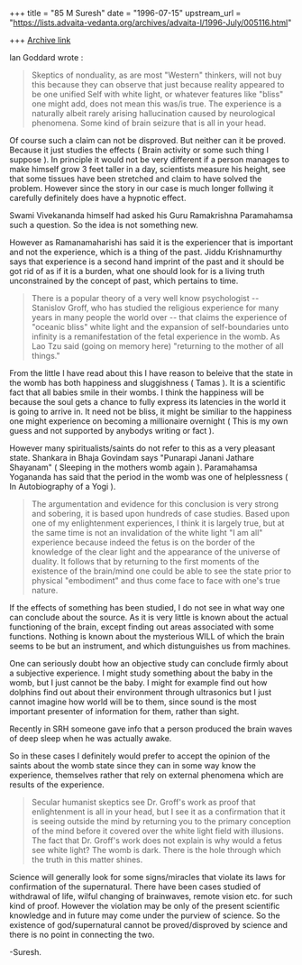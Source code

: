 +++
title = "85 M Suresh"
date = "1996-07-15"
upstream_url = "https://lists.advaita-vedanta.org/archives/advaita-l/1996-July/005116.html"

+++
[Archive link](https://lists.advaita-vedanta.org/archives/advaita-l/1996-July/005116.html)

Ian Goddard wrote :

> Skeptics of nonduality, as are most "Western" thinkers, will not buy
> this because they can observe that just because reality appeared to be
> one unified Self with white light, or whatever features like "bliss"
> one might add, does not mean this was/is true. The experience is a
> naturally albeit rarely arising hallucination caused by neurological
> phenomena. Some kind of brain seizure that is all in your head.

  Of course such a claim can not be disproved. But neither can it be
  proved. Because it just studies the effects ( Brain activity or some
  such thing I suppose ). In principle it would not be very different if
  a person manages to make himself grow 3 feet taller in a day, scientists
  measure his height, see that some tissues have been stretched and claim to
  have solved the problem. However since the story in our case is much longer
  follwing it carefully definitely does have a hypnotic effect.

  Swami Vivekananda himself had asked his Guru Ramakrishna Paramahamsa such
  a question. So the idea is not something new.

  However as Ramanamaharishi has said it is the experiencer that is important
  and not the experience, which is a thing of the past. Jiddu Krishnamurthy
  says that experience is a second hand imprint of the past and it should be
  got rid of as if it is a burden, what one should look for is a living
  truth unconstrained by the concept of past, which pertains to time.

> There is a popular theory of a very well know psychologist -- Stanislov
> Groff, who has studied the religious experience for many years in many
> people the world over -- that claims the experience of "oceanic bliss"
> white light and the expansion of self-boundaries unto infinity is a
> remanifestation of the fetal experience in the womb. As Lao Tzu said
> (going on memory here) "returning to the mother of all things."

  From the little I have read about this I have reason to beleive that
  the state in the womb has both happiness and sluggishness ( Tamas ).
  It is a scientific fact that all babies smile in their wombs. I think
  the happiness will be because the soul gets a chance to fully express
  its latencies in the world it is going to arrive in. It need not be
  bliss, it might be similiar to the happiness one might experience on
  becoming a millionaire overnight ( This is my own guess and not supported
  by anybodys writing or fact ).

  However many spiritualists/saints do not refer to this as a very pleasant
  state. Shankara in Bhaja Govindam says "Punarapi Janani Jathare Shayanam"
  ( Sleeping in the mothers womb again ). Paramahamsa Yogananda has said
  that the period in the womb was one of helplessness ( In Autobiography of
  a Yogi ).

> The argumentation and evidence for this conclusion is very strong and
> sobering, it is based upon hundreds of case studies. Based upon one of
> my enlightenment experiences, I think it is largely true, but at the same
> time is not an invalidation of the white light "I am all" experience because
> indeed the fetus is on the border of the knowledge of the clear light and
> the appearance of the universe of duality. It follows that by returning
> to the first moments of the existence of the brain/mind one could be
> able to see the state prior to physical "embodiment" and thus come
> face to face with one's true nature.

  If the effects of something has been studied, I do not see in what way
  one can conclude about the source. As it is very little is known about
  the actual functioning of the brain, except finding out areas associated
  with some functions. Nothing is known about the mysterious WILL of which
  the brain seems to be but an instrument, and which distunguishes us from
  machines.

  One can seriously doubt how an objective study can conclude firmly
  about a subjective experience. I might study something about the baby
  in the womb, but I just cannot be the baby. I might for example find out
  how dolphins find out about their environment through ultrasonics but
  I just cannot imagine how world will be to them, since sound is the most
  important presenter of information for them, rather than sight.

  Recently in SRH someone gave info that a person produced the brain waves
  of deep sleep when he was actually awake.

  So in these cases I definitely would prefer to accept the opinion of the
  saints about the womb state since they can in some way know the experience,
  themselves rather that rely on external phenomena which are results of
  the experience.

> Secular humanist skeptics see Dr. Groff's work as proof that enlightenment
> is all in your head, but I see it as a confirmation that it is seeing
> outside the mind by returning you to the primary conception of the mind
> before it covered over the white light field with illusions. The fact
> that Dr. Groff's work does not explain is why would a fetus see white
> light? The womb is dark. There is the hole through which the truth
> in this matter shines.

  Science will generally look for some signs/miracles that violate its laws
  for confirmation of the supernatural. There have been cases studied of
  withdrawal of life, wilful changing of brainwaves, remote vision etc. for
  such kind of proof. However the violation may be only of the present
 scientific
  knowledge and in future may come under the purview of science. So the
  existence of god/supernatural cannot be proved/disproved by science and
  there is no point in connecting the two.

-Suresh.

